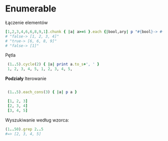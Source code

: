 # **Enumerable**
Łączenie elementów
```ruby 
[1,2,3,4,6,6,8,9,1].chunk { |a| a>=6 }.each {|bool,ary| p "#{bool}-> #{ary}"}
# "false-> [1, 2, 3, 4]"
# "true-> [6, 6, 8, 9]"
# "false-> [1]"
```
Pętla
```ruby
 (1..5).cycle(2) { |a| print a.to_s+', ' }
 1, 2, 3, 4, 5, 1, 2, 3, 4, 5,
```
**Podziały**
Iterowanie
```ruby

 (1..5).each_cons(3) { |a| p a }

 [1, 2, 3]
 [2, 3, 4]
 [3, 4, 5]

```
Wyszukiwanie według wzorca:
```ruby
(1..50).grep 2..5
#=> [2, 3, 4, 5]
```
